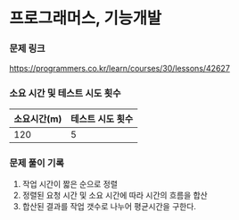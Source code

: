# 프로그래머스, 기능개발

### 문제 링크

https://programmers.co.kr/learn/courses/30/lessons/42627

### 소요 시간 및 테스트 시도 횟수

| 소요시간(m) | 테스트 시도 횟수 |
| ----------- | ---------------- |
| 120         | 5                |

### 문제 풀이 기록

1. 작업 시간이 짧은 순으로 정렬
2. 정렬된 요청 시간 및 소요 시간에 따라 시간의 흐름을 합산
3. 합산된 결과를 작업 갯수로 나누어 평균시간을 구한다.
